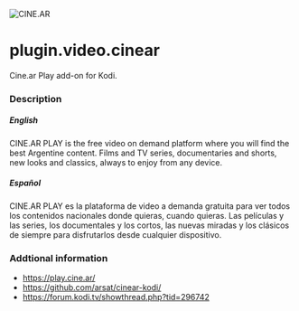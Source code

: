 ![CINE.AR](https://play.cine.ar/favicon-96x96.png)

# plugin.video.cinear
Cine.ar Play add-on for Kodi.

### Description

##### English

CINE.AR PLAY is the free video on demand platform where you will find the best Argentine content. Films and TV series, documentaries and shorts, new looks and classics, always to enjoy from any device.

##### Español

CINE.AR PLAY es la plataforma de video a demanda gratuita para ver todos los contenidos nacionales donde quieras, cuando quieras. Las películas y las series, los documentales y los cortos, las nuevas miradas y los clásicos de siempre para disfrutarlos desde cualquier dispositivo.

### Addtional information
- https://play.cine.ar/
- https://github.com/arsat/cinear-kodi/
- https://forum.kodi.tv/showthread.php?tid=296742
